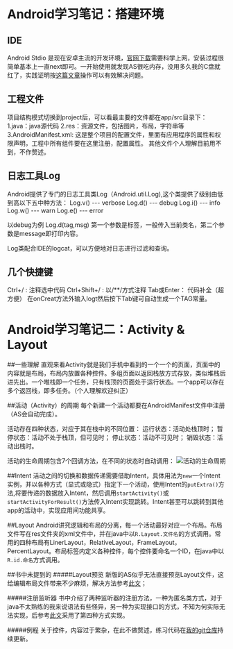 # Android学习笔记：搭建环境

## IDE
Android Stdio 是现在安卓主流的开发环境，[官网下载](http://developer.android.google.cn)需要科学上网，安装过程很简单基本上一直next即可。一开始使用就发现AS很吃内存，没用多久我的C盘就红了，实践证明按[这篇文章](https://www.jianshu.com/p/2d99644007da)操作可以有效解决问题。

## 工程文件
项目结构模式切换到project后，可以看最主要的文件都在app/src目录下：
1.java：java源代码
2.res：资源文件，包括图片，布局，字符串等
3.AndroidManifest.xml:
这是整个项目的配置文件，里面有应用程序的属性和权限声明，工程中所有组件要在这里注册，配置属性。
其他文件个人理解目前用不到，不作赘述。

## 日志工具Log
Android提供了专门的日志工具类Log（Android.util.Log),这个类提供了级别由低到高以下五中种方法：
Log.v() --- verbose
Log.d() --- debug
Log.i() --- info
Log.w() --- warn
Log.e() --- error

以debug为例 Log.d(tag,msg) 第一个参数是标签，一般传入当前类名，第二个参数是message即打印内容。

Log类配合IDE的logcat，可以方便地对日志进行过滤和查询。

## 几个快捷键
Ctrl+/ :            注释选中代码
Ctrl+Shift+/ :   以/**/方式注释
Tab或Enter： 代码补全（超方便）
在onCreat方法外输入logt然后按下Tab键可自动生成一个TAG常量。



# Android学习笔记二：Activity & Layout

##一些理解
直观来看Activity就是我们手机中看到的一个一个的页面，页面中的内容就是布局，布局内放置各种控件。多组页面以返回栈放方式存放，类似堆栈后进先出。一个堆栈即一个任务，只有栈顶的页面处于运行状态。一个app可以存在多个返回栈，即多任务。（个人理解欢迎纠正）

##活动（Activity）的周期
每个新建一个活动都要在AndroidManifest文件中注册（AS会自动完成）。

活动存在四种状态，对应于其在栈中的不同位置：
运行状态：活动处栈顶时；
暂停状态：活动不处于栈顶，但可见时；
停止状态：活动不可见时；
销毁状态：活动出栈时。

活动的生命周期包含7个回调方法，在不同的状态时自动调用：
![活动的生命周期](https://upload-images.jianshu.io/upload_images/24168-ac3c0ae02a9efe91.png?imageMogr2/auto-orient/strip%7CimageView2/2/w/1240)

##Intent
活动之间的切换和数据传递需要借助Intent，具体用法为```new```一个Intent实例，并以各种方式（显式或隐式）指定下一个活动，使用Intent的```putExtra()```方法,将要传递的数据放入Intent，然后调用```startActivity()```或```startActivityForResult()```方法传入Intent实现跳转。Intent甚至可以跳转到其他app的活动中，实现应用间功能共享。

##Layout
Android讲究逻辑和布局的分离，每一个活动最好对应一个布局。布局文件写在res文件夹的xml文件中，并在java中以```R.Layout.文件名```的方式调用。常用的四种布局有LinerLayout，RelativeLayout，FrameLayout，PercentLayout。布局标签内定义各种控件，每个控件要命名一个ID，在java中以 ```R.id.命名```方式调用。

##书中未提到的
#####Layout预览
新版的AS似乎无法直接预览Layout文件，这给编辑布局文件带来不少麻烦，解决方法参考[此文](https://blog.csdn.net/weixue9/article/details/78355571)；

#####注册监听器
书中介绍了两种监听器的注册方法，一种为匿名类方式，对于java不太熟练的我来说语法有些怪异，另一种为实现接口的方式，不知为何实际无法实现，后参考[此文](https://blog.csdn.net/kyi_zhu123/article/details/52601691)采用了第四种方式实现。

#####例程
关于控件，内容过于繁杂，在此不做赘述，练习代码在[我的git仓库](https://github.com/OldQiang/AndroidLearn)持续更新。

